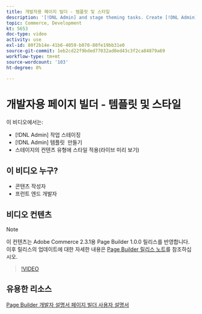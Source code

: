 ```yaml
---
title: 개발자용 페이지 빌더 - 템플릿 및 스타일
description: '[!DNL Admin] and stage theming tasks. Create [!DNL Admin] 템플릿​. 스테이지의 컨텐츠 유형에 스타일을 적용합니다(라이브 미리 보기).'
topic: Commerce, Development
kt: 5653
doc-type: video
activity: use
exl-id: 80f2b14e-41b6-4059-b070-80fe19bb31e0
source-git-commit: 1eb2cd22f9bded77032ad0ed43c3f2ca84879a69
workflow-type: tm+mt
source-wordcount: '103'
ht-degree: 0%

---
```


# 개발자용 페이지 빌더 - 템플릿 및 스타일

이 비디오에서는:

- [!DNL Admin] 작업 스테이징
- [!DNL Admin] 템플릿 &#x200B; 만들기
- 스테이지의 컨텐츠 유형에 스타일 적용(라이브 미리 보기)

## 이 비디오 누구?

- 콘텐츠 작성자
- 프런트 엔드 개발자

## 비디오 컨텐츠

>[!NOTE]
>
>이 컨텐츠는 Adobe Commerce 2.3.1용 Page Builder 1.0.0 릴리스를 반영합니다. 이후 릴리스의 업데이트에 대한 자세한 내용은 [Page Builder 릴리스 노트](https://devdocs.magento.com/page-builder/docs/release-notes.html)를 참조하십시오.

>[!VIDEO](https://video.tv.adobe.com/v/35712?quality=12&learn=on)

## 유용한 리소스

[Page Builder 개발자 ](https://devdocs.magento.com/page-builder/docs/index.html)
[설명서 페이지 빌더 사용자 설명서](https://docs.magento.com/user-guide/cms/page-builder.html)
